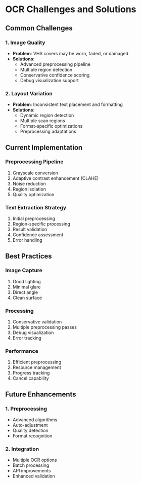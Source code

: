 # OCR Challenges and Solutions

## Common Challenges

### 1. Image Quality
- **Problem**: VHS covers may be worn, faded, or damaged
- **Solutions**:
  - Advanced preprocessing pipeline
  - Multiple region detection
  - Conservative confidence scoring
  - Debug visualization support

### 2. Layout Variation
- **Problem**: Inconsistent text placement and formatting
- **Solutions**:
  - Dynamic region detection
  - Multiple scan regions
  - Format-specific optimizations
  - Preprocessing adaptations

## Current Implementation

### Preprocessing Pipeline
1. Grayscale conversion
2. Adaptive contrast enhancement (CLAHE)
3. Noise reduction
4. Region isolation
5. Quality optimization

### Text Extraction Strategy
1. Initial preprocessing
2. Region-specific processing
3. Result validation
4. Confidence assessment
5. Error handling

## Best Practices

### Image Capture
1. Good lighting
2. Minimal glare
3. Direct angle
4. Clean surface

### Processing
1. Conservative validation
2. Multiple preprocessing passes
3. Debug visualization
4. Error tracking

### Performance
1. Efficient preprocessing
2. Resource management
3. Progress tracking
4. Cancel capability

## Future Enhancements

### 1. Preprocessing
- Advanced algorithms
- Auto-adjustment
- Quality detection
- Format recognition

### 2. Integration
- Multiple OCR options
- Batch processing
- API improvements
- Enhanced validation

